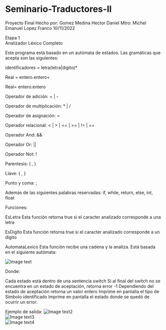 # Seminario-Traductores-ll
Proyecto Final
Hecho por: Gomez Medina Hector Daniel
Mtro: Michel Emanuel Lopez Franco
10/11/2022

Etapa 1  
Analizador Léxico Completo

Este programa está basado en un autómata de estados. Las gramáticas que acepta son las siguientes:

identificadores = letra(letra|digito)*

Real = entero.entero+

Real= entero.entero

Operador de adición: + | -

Operador de multiplicación: * | /

Operador de asignación: =

Operador relacional: < | > | <= | >= | != | ==

Operador And: &&

Operador Or: ||

Operador Not: !

Parentesis: ( , )

Llave: { , }

Punto y coma: ;

Además de las siguientes palabras reservadas: if, while, return, else, int, float

Funciones:

EsLetra
Esta función retorna true si el caracter analizado corresponde a una letra

EsDigito
Esta función retorna true si el caracter analizado corresponde a un dígito

AutomataLexico
Esta función recibe una cadena y la analiza. Está basada en el siguiente autómata:

![Image text](https://github.com/Cronos-llvllx/Seminario-Traductores-ll/blob/main/Analizador%20L%C3%A9xico/Codigo/Capturas/FullLexicoAutomata.PNG)  

Donde:

Cada estado está dentro de una sentencia switch
Si al final del switch no se encuentra en un estado de aceptación, retorna error -1
Dependiendo del estado de aceptación retorna un valor entero
Imprime en pantalla el tipo de Símbolo identificado
Imprime en pantalla el estado donde se quedó de ocurrir un error.


Ejemplo de salida:
![Image text2](https://github.com/Cronos-llvllx/Seminario-Traductores-ll/blob/main/Analizador%20L%C3%A9xico/Codigo/Capturas/EjemploSalidaError.PNG)      
![Image text3](https://github.com/Cronos-llvllx/Seminario-Traductores-ll/blob/main/Analizador%20L%C3%A9xico/Codigo/Capturas/EjemploSalidaId.PNG)      
![Image text4](https://github.com/Cronos-llvllx/Seminario-Traductores-ll/blob/main/Analizador%20L%C3%A9xico/Codigo/Capturas/EjemploSalidaOp.PNG)      
